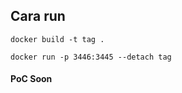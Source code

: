 ## Cara run

```
docker build -t tag .
```

```
docker run -p 3446:3445 --detach tag
```

#### PoC Soon